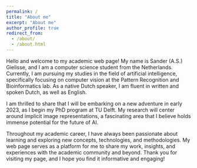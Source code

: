 ```yaml
---
permalink: /
title: "About me"
excerpt: "About me"
author_profile: true
redirect_from: 
  - /about/
  - /about.html
---
```


Hello and welcome to my academic web page! My name is Sander (A.S.) Gielisse, and I am a computer science student from the Netherlands. Currently, I am pursuing my studies in the field of artificial intelligence, specifically focusing on computer vision at the Pattern Recognition and Bioinformatics lab. As a native Dutch speaker, I am fluent in written and spoken Dutch, as well as English.

I am thrilled to share that I will be embarking on a new adventure in early 2023, as I begin my PhD program at TU Delft. My research will center around implicit image representations, a fascinating area that I believe holds immense potential for the future of AI.

Throughout my academic career, I have always been passionate about learning and exploring new concepts, technologies, and methodologies. My web page serves as a platform for me to share my work, insights, and experiences with the academic community and beyond. Thank you for visiting my page, and I hope you find it informative and engaging!
